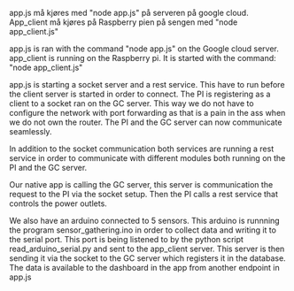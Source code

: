 app.js må kjøres med "node app.js" på serveren på google cloud.
App_client må kjøres på Raspberry pien på sengen med "node app_client.js"

app.js is ran with the command "node app.js" on the
Google cloud server.
app_client is running on the Raspberry pi. It is started with the command: "node app_client.js"

app.js is starting a socket server and a rest service. This have to run before the client server is started in order to connect. The PI is registering as a client to a socket ran on the GC server. This way we do not have to configure the network with port forwarding as that is a pain in the ass when we do not own the router.
The PI and the GC server can now communicate seamlessly.

In addition to the socket communication both services are running a rest service in order to communicate with different modules both running on the PI and the GC server.

Our native app is calling the GC server, this server is communication the request to the PI via the socket setup. Then the PI calls a rest service that controls the power outlets.

We also have an arduino connected to 5 sensors. This arduino is runnning the program sensor_gathering.ino in order to collect data and writing it to the serial port. This port is being listened to by the python script read_arduino_serial.py and sent to the app_client server. This server is then sending it via the socket to the GC server which registers it in the database. The data is available to the dashboard in the app from another endpoint in app.js
